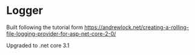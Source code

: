 # Logger

Built following the tutorial form https://andrewlock.net/creating-a-rolling-file-logging-provider-for-asp-net-core-2-0/

Upgraded to .net core 3.1
